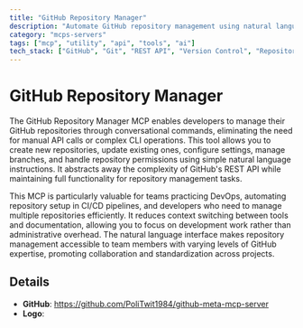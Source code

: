```yaml
---
title: "GitHub Repository Manager"
description: "Automate GitHub repository management using natural language commands for creating, updating, and configuring repositories through GitHub's API."
category: "mcps-servers"
tags: ["mcp", "utility", "api", "tools", "ai"]
tech_stack: ["GitHub", "Git", "REST API", "Version Control", "Repository Management"]
---
```


# GitHub Repository Manager

The GitHub Repository Manager MCP enables developers to manage their GitHub repositories through conversational commands, eliminating the need for manual API calls or complex CLI operations. This tool allows you to create new repositories, update existing ones, configure settings, manage branches, and handle repository permissions using simple natural language instructions. It abstracts away the complexity of GitHub's REST API while maintaining full functionality for repository management tasks.

This MCP is particularly valuable for teams practicing DevOps, automating repository setup in CI/CD pipelines, and developers who need to manage multiple repositories efficiently. It reduces context switching between tools and documentation, allowing you to focus on development work rather than administrative overhead. The natural language interface makes repository management accessible to team members with varying levels of GitHub expertise, promoting collaboration and standardization across projects.

## Details

- **GitHub**: https://github.com/PoliTwit1984/github-meta-mcp-server
- **Logo**: 
